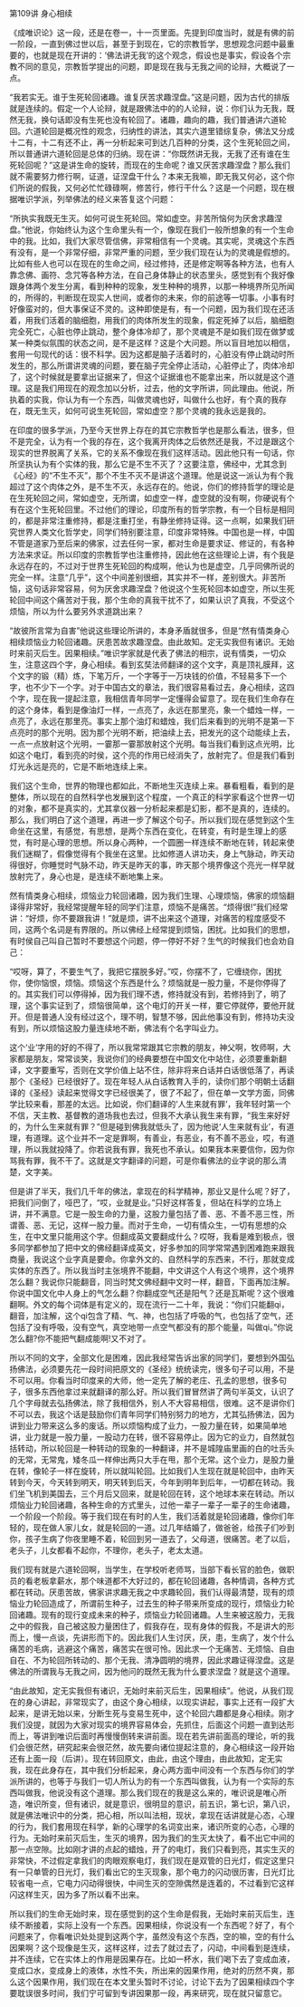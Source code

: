 第109讲 身心相续

《成唯识论》这一段，还是在卷一，十一页里面。先提到印度当时，就是有佛的前一阶段，一直到佛过世以后，甚至于到现在，它的宗教哲学，思想观念问题中最重要的，也就是现在开讲的：‘佛法讲无我’的这个观念，假设也是事实，假设各个宗教不同的意见，宗教哲学提出的问题，即是现在我与无我之间的论辩，大概说了一点。

“我若实无。谁于生死轮回诸趣。谁复厌苦求趣涅盘。”这是问题，因为古代的排版就是连续的。假定一个人论辩，就是跟佛法中的的人论辩，说：你们认为无我，既然无我，换句话即没有生死也没有轮回了。诸趣，趣向的趣，我们普通讲六道轮回。六道轮回是概况性的观念，归纳性的讲法，其实六道里错综复杂，佛法又分成十二有，十二有还不止，再一分析起来可到达几百种的分类，这个生死轮回之间，所以普通讲六道轮回是总体的归纳。现在讲：“你既然讲无我，无我了还有谁在生死轮回呢？”这是讲生命的旋转，而现在的生命呢？谁又厌苦求趣涅盘？那么我们就不需要努力修行啊，证道，证涅盘干什么？本来无我嘛，即无我又何必，这个你们所说的假我，又何必忙忙碌碌啊，修苦行，修行干什么？这是一个问题，现在根据唯识学派，列举佛法的经义来答复这个问题：

“所执实我既无生灭。如何可说生死轮回。常如虚空。非苦所恼何为厌舍求趣涅盘。”他说，你始终认为这个生命里头有一个，像现在我们一般所想象的有一个生命中的我。比如，我们大家尽管信佛，非常相信有一个灵魂。其实呢，灵魂这个东西有没有，是一个非常仔细，非常严重的问题，至少我们现在认为的灵魂是假想的。比如有些人也可以在现在的生命之间，经过修持，还是修定啊等各种方法，也有人靠念佛、画符、念咒等各种方法，在自己身体静止的状态里头，感觉到有个我好像跟身体两个发生分离，看到种种的现象，发生种种的境界，以那一种境界所见所闻的，所得的，判断现在现实人世间，或者你的未来，你的前途等一切事。小事有时好像蛮对的，但大事保证不灵的。这种即使是有，有一个问题，因为我们现在还活着，用我们活着的脑细胞，用我们的肉体所发生的现象，假定死掉了以后，脑细胞完全死亡，心脏也停止跳动，整个身体冷却了，那个灵魂是不是如我们现在做梦或某一种类似氛围的状态之间，是不是这样？这是个大问题。所以盲目地加以相信，套用一句现代的话：很不科学。因为这都是脑子活着时的，心脏没有停止跳动时所发生的，那么所谓讲灵魂的问题，要在脑子完全停止活动，心脏停止了，肉体冷却了，这个时候就是要拿出证据来了，但这个证据谁也不能拿出来，所以就是这个道理。这是我们用现在的观念加以分析，过去，他的文字所讲，同此理由。他说，所执着的实我，你认为有一个东西，叫做灵魂也好，叫做什么也好，有个真的我存在，既无生灭，如何可说生死轮回，常如虚空？那个灵魂的我永远是我的。

在印度的很多学派，乃至今天世界上存在的其它宗教哲学也是那么看法，很多，但不是完全，认为有一个我的存在，这个我离开肉体之后依然还是我，不过是跟这个现实的世界脱离了关系，它的关系不像现在我们这样活动。因此他只有一句话，你所坚执认为有个实体的我，那么它是不生不灭了？这要注意，佛经中，尤其念到《心经》的“不生不灭”，那个不生不灭不是讲这个道理。他是说这一派认为有个我超过了这个肉体之外，是不生不灭，永远存在的。他说，你们的修持哲学的理论是在生死轮回之间，常如虚空，无所谓，如虚空一样，虚空就的没有啊，你硬说有个有在这个生死轮回里。不过他们的理论，印度所有的哲学宗教，有一个目标是相同的，都是非常注重修持，都是注重打坐，有静坐修持证得。这一点啊，如果我们研究世界人类文化哲学史，同学们特别要注意，印度非常特殊。中国也是一样，中国不管是道家乃至后来的佛家，过去任何一家，都对生命是要求证、修证的，有各种方法来求证。所以印度的宗教哲学也注重修持，因此他在这些理论上讲，有个我是永远存在的，不过对于世界生死轮回的构成啊，他认为也是虚空，几乎同佛所说的完全一样。注意“几乎”，这个中间差别很细，其实并不一样，差别很大。非苦所恼，这句话非常容易，何为厌舍求趣涅盘？他说这个生死轮回本如虚空，所以生死轮回中间这个痛苦对于我，那个生命的真我干扰不了，如果认识了真我，不受这个烦恼，所以为什么要另外求道跳出来？

“故彼所言常为自害”他说这些理论所讲的，本身矛盾就很多，但是“然有情类身心相续烦恼业力轮回诸趣。厌患苦故求趣涅盘。由此故知。定无实我但有诸识。无始时来前灭后生。因果相续。”唯识学家就是代表了佛法的相宗，说有情类，一切众生，注意这四个字，身心相续。看到玄奘法师翻译的这个文字，真是顶礼膜拜，这个文字的锻（精）炼，下笔万斤，一个字等于一万块钱的价值，不轻易多下一个字，也不少下一个字。对于中国古文的章法，我们很容易看过去，身心相续，这四个字，现在我一提起注意，我相信青年同学一定懂得会留意了。现在我们生命存在的这个身体，看到是像油灯一样，一点亮了，永远在那里亮，象一个蜡烛一样，一点亮了，永远在那里亮。事实上那个油灯和蜡烛，我们后来看到的光明不是第一下点亮时的那个光明。因为那个光明不断，把油续上去，把发光的这个动能续上去，一点一点放射这个光明，一霎那一霎那放射这个光明。每当我们看到这点光明，比如这个电灯，看到亮的时侯，这个亮的作用已经消失了，放射完了。但是我们看到灯光永远是亮的，它是不断地连续上来。

我们这个生命，世界的物理也都如此，不断地生灭连续上来。暴看粗看，看到的是整体，所以现在的自然科学也发展到这个程度，一个真正的科学家看这个世界一切的对象，都不是真实的，尤其拿仪器一分析起来都是幻影，都不是真的，连续的。那么，我们明白了这个道理，再进一步了解这个句子。所以我们现在感觉到这个生命坐在这里，有感觉，有思想，是两个东西在变化，在转变，有时是生理上的感觉，有时是心理的思想。所以身心两种，一个圆圈一样连续不断地在转，转起来使我们迷糊了，假像觉得有个我坐在这里。比如修道人讲功夫，身上气脉动，昨天动得很好，你睡觉时气脉不动，昨天是昨天的事，昨天那个境界像这个亮光一样早就放射完了，身心也是，是连续不断地集上来。

然有情类身心相续，烦恼业力轮回诸趣，因为我们生理、心理烦恼，佛家的烦恼翻译得非常好，我经常提醒年轻的同学们注意，烦恼不是痛苦。“烦得很!”我们经常讲：“好烦，你不要跟我讲！”就是烦，讲不出来这个道理，对痛苦的程度感受不同，这两个名词是有界限的。所以佛经上经常提到烦恼，困扰。比如我们的思想，有时侯自己叫自己暂时不要想这个问题，停一停好不好？生气的时候我们也会劝自己：

“哎呀，算了，不要生气了，我把它摆脱多好。”哎，你摆不了，它缠绕你，困扰你，使你恼恨，烦恼。烦恼这个东西是什么？烦恼就是一股力量，不是你停得了的。其实我们可以停得掉，因为我们理不透，修持就没有到，若修持到了，明了理，这个事实证到了，烦恼很简单，这个电灯的开关一样，要它停就停，要他开就开。但是普通人没有经过这个，理不明，智慧不够，因此他事没有到，修持功夫没有到，所以烦恼这股力量连续地不断，佛法有个名字叫业力。

这个‘业’字用的好的不得了，所以我常常跟其它宗教的朋友，神父啊，牧师啊，大家都是朋友，常常谈笑，我说你们的经典要想在中国文化中站住，必须要重新翻译，文字要重写，否则在文学价值上站不住，除非将来白话并白话很低落了，再读那个《圣经》已经很好了。现在年轻人从白话教育入手的，读你们那个明朝土话翻译的《圣经》读起来觉得文字已经很美了，很了不起了，但在单一文学方面，同佛学比较来看，那差的太远。比如说，你们翻译的‘人生来就有罪’，我年轻时第一个不信，天主教、基督教的道场我也去过，但我不大承认我生来有罪，“我生来好好的，为什么生来就有罪？”但是碰到佛我就低头了，因为他说‘人生来就有业’，有道理，有道理。这个业并不一定是罪啊，有善业，有恶业，有不善不恶业，哎，有道理，所以我就投降了。你若说我有罪，我死也不承认。如果我本来要信你，因为你骂我有罪，我不干了。这就是文字翻译的问题，可是你看佛法的业字说的那么清楚，文字美。

但是讲了半天，我们几千年的佛法，拿现在的科学精神，那业又是什么呢？好了，把我们问倒了，哑巴了，“哎，业就是业。”只好这样答复，但站在科学的立场上讲，并不满意。它是一股生命的力量，这股力量包括了善、恶、不善不恶三性，所谓善、恶、无记，这样一股力量。而对于生命，一切有情众生，一切有思想的众生，在中文里只能用这个字。但翻成英文要翻成什么？哎呀，我看是难到极点，很多同学都参加了把中文的佛经翻译成英文，好多参加的同学常常遇到困难跑来跟我商量，我说这个业字真是要命。你拿外文的、自然科学的东西来，不行，那就变成实体的东西了。所以我当时主张境界不能翻，中文讲这个人有这个境界，这个境界怎么翻？我说你只能翻音，同当时梵文佛经翻中文时一样，翻音，下面再加注解。你说中国文化中人身上的气怎么翻？你翻成空气还是阳气？还是瓦斯呢？这个很难翻啊。外文的每个词体是有定义的，现在流行一二十年，我说：“你们只能翻qi，翻音，加注解，这个qi包含了精、气、神，也包括了呼吸的气，也包括了空气，还包括了没有呼吸，没有空气，真空地带一点空气都没有的那个能量，叫做qi。”你说怎么翻?你不能把气翻成能啊!又不对了。

所以不同的文字，全部文化是困难，因此我经常告诉出家的同学们，要想到外国弘扬佛法，必须要先花一段时间把原文的《圣经》统统读完，很多句子可以用，不是不可以用。你看当时印度来的大师，他一定先了解的老庄、孔孟的思想，很多句子，很多东西他拿过来就翻译的那么好。所以我们冒冒然讲了两句半英文，认识了几个字母就去弘扬佛法，除了我相信外，别人不大容易相信，很难。这不是讲你们不可以去，我这个话是鼓励你们青年同学们特别努力的地方，尤其弘扬佛法，因为讲到业力带来这么多的废话。所以烦恼构成了业力，一股力量在转，如果简单地讲，业力就是一股力量，一股动力在转，很不容易停止。因为它的业力，自然就包括转动，所以轮回是一种转动的现象的一种翻译，并不是城隍庙里画的白的吐舌头的无常，无常鬼，矮冬瓜一样伸出两只大手在甩，那个无常。这个业力，是股力量在转，像轮子一样在旋转，所以就叫轮回。比如我们人生现在就是轮回中，由昨天转到今天，今天转到明天，明天转到后天，今年到明年到后年，一切都在转动。我们坐飞机到美国去，三个月后又回来，就是轮回在转，这个地球本来在转动。所以烦恼业力轮回诸趣，各种生命的方式里头，过他一辈子一辈子一辈子的生命诸趣，一个阶段一个阶段。等于我们现在有时的人生，我们活着就是轮回诸趣，像你们年轻的，现在做人家儿女，就是轮回的一道。过几年结婚了，做爸爸，给孩子们吵到你，孩子生病了你夜里睡不着，轮回到另一道去了，父母道，很痛苦。老了以后，老头子，儿女都看不起你，不理你，老头子，老太太道。

我们现有就是六道轮回啊，当学生，在学校听老师骂，当部下看长官的脸色，做职员的看老板拿薪水，那个味道都不大好过的，都在轮回诸趣，各种情调，各种方式都在转动。厌患苦故，佛家讲求趣无我之中求趣轮回，我们认得最清楚，现有的烦恼业力轮回造成了，所谓前生种子，过去生的种子带来所变成的现行，烦恼业力轮回诸趣。现有的现行变成未来的种子，烦恼业力轮回诸趣。人生来被这股力，无我之中的假我，自己被这股力量困住了，假我存在，现有身体的假我，不是讲大的形而上，慢一点谈，先讲形而下的。因此我们人生讨厌，厌，患，生病了，发个什么痛苦的毛病，逃避这个痛苦，痛苦实在很可怜。因此求一个无痛苦、无烦恼、自由自在、不为轮回所转动的、那个无我、清净圆明的境界，因此求趣证得涅盘。这是佛法的所谓我与无我之间，因为他问的既然无我为什么要求涅盘？就是这个道理。

“由此故知，定无实我但有诸识，无始时来前灭后生，因果相续”。他说，从我们现在的身心讲起，非常现实了，由这个身心相续，以现实讲起，事实上还有一段扩大起来，是讲无始以来，分断生死与变易生死中，这个轮回六趣都是身心相续。刚才我们没提，就因为大家对现实的境界容易体会，先抓住，后面这个问题一直到达形而上，等讲到唯识后面时再慢慢倒转来讲前面。现在若先讲前面高的理论，听的我们会很茫然，研究起来会很茫然，故先要向诸位提起注意的，身心相续这一段开始还有上面一段（后讲）。现在转回原文，由此，由这个理由，由此故知，定无实我，现在此身存在，其中我们分析起来，身心两方面中间没有一个东西与你们的学派所讲的，也等于与我们一切人所认为的有一个东西叫做我，认为有一个实际的东西叫做我，他说没有这个道理。那么我们现在的我是这么来的，唯识说是唯心所造，唯识所变，但有诸识，就是意识，很明显的意识，前五识，第七识，第八识，就是佛法唯识中的分类，把心相，所以叫法相，现状，拿现在话讲就是心态，心理的行为，我们套用现在科学，新的心理学的名词变出来，诸识所变的心态，心理的行为。无始时来前灭后生，生灭的境界，因为我们的生灭太快了，看不出它中间的那一点空隙。比如刚才讲的点起的蜡烛，开了的电灯，我们只看到亮，其实生灭的非常快，不过假定拿我们的肉眼观察电灯，我们现在是双管的日光灯，假定这里只有一只单管的日光灯，我们看出它的生灭现象，那个电力的闪动很历害，日光灯比较省电一点，它电力闪动得很快，中间生灭的空隙偶然是连着的，不过看到它这样闪这样生灭，因为多了所以看不出来。

所以我们的生命无始时来，现在感觉到的这个生命是假我，无始时来前灭后生，连续不断接着，实际上没有一个东西。因果相续，你说没有一个东西呢？好了，有个问题来了，你看唯识处处提到这两个字，虽然没有这个东西，空的嘛，空的有什么因果啊？这个现像是生灭，这样这样，过去了就过去了，闪动，中间看到是连续，并不连续，它在实体上的作用是因果存在。比如一杯水，我们喝下去了变成血液，变成口水，变成身上的液体，水性不失，所出来的因果作用，绝对的历然不爽，那么这个因果作用，我们现在在本文里头暂时不讨论，讨论下去为了因果相续四个字要耽误很多时间，我们宁可留到专讲因果那一段，再来研究，现在就只留意它。
